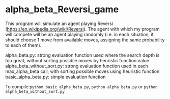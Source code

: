 # alpha_beta_Reversi_game
This program will simulate an agent playing Reversi (https://en.wikipedia.org/wiki/Reversi). The agent with which my program will compete will be an agent playing randomly (i.e. in each situation, it should choose 1 move from available moves, assigning the same probability to each of them).

alpha_beta.py: strong evaluation function used where the search depth is too great, without sorting possible moves by heuristic function value  
alpha_beta_without_sort.py: strong evaluation function used in each max_alpha_beta call, with sorting possible moves using heuristic function  
basic_alpha_beta.py: simple evaluation function  

To compile:``python basic_alpha_beta.py``, ``python alpha_beta.py`` or ``python alpha_beta_without_sort.py``
